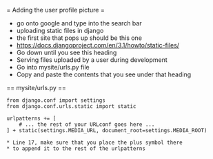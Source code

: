 
= Adding the user profile picture =
* go onto google and type into the search bar
* uploading static files in django
* the first site that pops up should be this one
* https://docs.djangoproject.com/en/3.1/howto/static-files/
* Go down until you see this heading
* Serving files uploaded by a user during development
* Go into mysite/urls.py file
* Copy and paste the contents that you see under that heading

== mysite/urls.py ==

	from django.conf import settings
	from django.conf.urls.static import static

	urlpatterns += [
		# ... the rest of your URLconf goes here ...
	] + static(settings.MEDIA_URL, document_root=settings.MEDIA_ROOT)
	
	* Line 17, make sure that you place the plus symbol there
	* to append it to the rest of the urlpatterns
